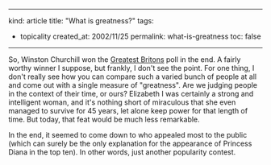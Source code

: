 -----
kind: article
title: "What is greatness?"
tags:
- topicality
created_at: 2002/11/25
permalink: what-is-greatness
toc: false
-----

<p>So, Winston Churchill won the <a href="http://www.bbc.co.uk/history/programmes/greatbritons/index_final.shtml" title="So-Called Greatest Briton">Greatest Britons</a> poll in the end. A fairly worthy winner I suppose, but frankly, I don't see the point. For one thing, I don't really see how you can compare such a varied bunch of people at all and come out with a single measure of "greatness". Are we judging people in the context of their time, or ours? Elizabeth I was certainly a strong and intelligent woman, and it's nothing short of miraculous that she even managed to survive for 45 years, let alone keep power for that length of time. But today, that feat would be much less remarkable.</p>

<p>In the end, it seemed to come down to who appealed most to the public (which can surely be the only explanation for the appearance of Princess Diana in the top ten). In other words, just another popularity contest.</p>



